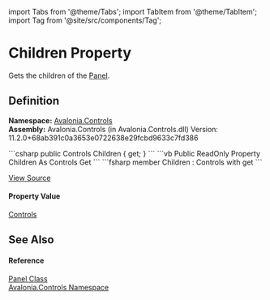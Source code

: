 import Tabs from '@theme/Tabs'; 
import TabItem from '@theme/TabItem'; 
import Tag from '@site/src/components/Tag'; 

# Children Property


Gets the children of the <a href="T_Avalonia_Controls_Panel">Panel</a>.



## Definition
**Namespace:** <a href="N_Avalonia_Controls">Avalonia.Controls</a>  
**Assembly:** Avalonia.Controls (in Avalonia.Controls.dll) Version: 11.2.0+68ab391c0a3653e0722638e29fcbd9633c7fd386

<Tabs groupId="api-code-preview">
<TabItem value="csharp" label="C#">
```csharp
public Controls Children { get; }
```
</TabItem>
<TabItem value="vb" label="VB">
```vb
Public ReadOnly Property Children As Controls
	Get
```
</TabItem>
<TabItem value="fsharp" label="F#">
```fsharp
member Children : Controls with get
```
</TabItem>
</Tabs>



<a href="https://github.com/AvaloniaUI/Avalonia/tree/master/srcAvalonia.Controls/Panel.cs#L50" title="View the source code">View Source</a>



#### Property Value
<a href="T_Avalonia_Controls_Controls">Controls</a>

## See Also


#### Reference
<a href="T_Avalonia_Controls_Panel">Panel Class</a>  
<a href="N_Avalonia_Controls">Avalonia.Controls Namespace</a>  
